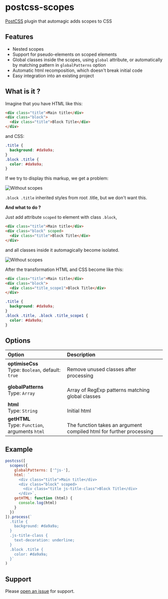 # postcss-scopes

[PostCSS](https://github.com/postcss/postcss) plugin that automagic adds scopes to CSS

## Features

- Nested scopes
- Support for pseudo-elements on scoped elements
- Global classes inside the scopes, using `global` attribute, or automatically by matching pattern in `globalPatterns` option
- Automatic html recomposition, which doesn't break initial code
- Easy integration into an existing project

## What is it ?

Imagine that you have HTML like this:

```html
<div class="title">Main title</div>
<div class="block">
  <div class="title">Block Title</div>
</div>
```

and CSS:

```css
.title {
  background: #da9a9a;
}
.block .title {
  color: #da9a9a;
}
```

If we try to display this markup, we get a problem:

![Without scopes](https://raw.githubusercontent.com/sms-system/postcss-scopes/master/img/without_scopes.png)

`.block .title` inherited styles from root .title, but we don't want this.

**And what to do ?**
  
Just add attribute `scoped` to element with class `.block`,

```html
<div class="title">Main title</div>
<div class="block" scoped>
  <div class="title">Block Title</div>
</div>
```

and all classes inside it automagically become isolated.

![Without scopes](https://raw.githubusercontent.com/sms-system/postcss-scopes/master/img/with_scopes.png)

After the transformation HTML and CSS become like this:

```html
<div class="title">Main title</div>
<div class="block">
  <div class="title_scope1">Block Title</div>
</div>
```

```css
.title {
  background: #da9a9a;
}
.block .title, .block .title_scope1 {
  color: #da9a9a;
}
```

## Options

| Option                                                          | Description                                                          |
| :-------------------------------------------------------------- | :------------------------------------------------------------------- |
| **optimiseCss** <br> Type: `Boolean`, default: `true`           | <br>Remove unused classes after processing                     |
| **globalPatterns** <br> Type: `Array`                           | <br>Array of RegExp patterns matching global classes                     |
| **html** <br> Type: `String`                                    | <br>Initial html                                                         |
| **getHTML** <br> Type: `Function`, arguments `html`             | <br>The function takes an argument compiled html for further processing  |

## Example

```js
postcss([
  scopes({
    globalPatterns: ['^js-'],
    html: `
      <div class="title">Main title</div>
      <div class="block" scoped>
        <div class="title js-title-class">Block Title</div>
      </div>`,
    getHTML: function (html) {
      console.log(html)
    }
  })
]).process(`
  .title {
    background: #da9a9a;
  }
  .js-title-class {
    text-decoration: underline;
  }
  .block .title {
    color: #da9a9a;
  }`
)
```

## Support

Please [open an issue](https://github.com/sms-system/postcss-scopes/issues/new) for support.
